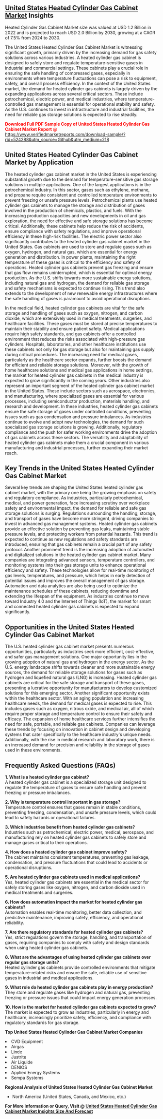 <h2><a href="https://www.verifiedmarketreports.com/download-sample/?rid=524288&amp;utm_source=Github&amp;utm_medium=218" target="_blank">United States Heated Cylinder Gas Cabinet Market</a> Insights</h2><p>Heated Cylinder Gas Cabinet Market size was valued at USD 1.2 Billion in 2022 and is projected to reach USD 2.0 Billion by 2030, growing at a CAGR of 7.5% from 2024 to 2030.</p><p><p>The United States Heated Cylinder Gas Cabinet Market is witnessing significant growth, primarily driven by the increasing demand for gas safety solutions across various industries. A heated cylinder gas cabinet is designed to safely store and regulate temperature-sensitive gases in industrial and commercial settings. These cabinets play a crucial role in ensuring the safe handling of compressed gases, especially in environments where temperature fluctuations can pose a risk to equipment, safety, and overall process efficiency. In the context of the United States market, the demand for heated cylinder gas cabinets is largely driven by the expanding applications across several critical sectors. These include petrochemical, electric power, and medical industries, where temperature-controlled gas management is essential for operational stability and safety. As the U.S. continues to invest in infrastructure and industrial facilities, the need for reliable gas storage solutions is expected to rise steadily. <p><span class=""><span style="color: #ff0000;"><strong>Download Full PDF Sample Copy of United States Heated Cylinder Gas Cabinet Market Report</strong> @ </span><a href="https://www.verifiedmarketreports.com/download-sample/?rid=524288&amp;utm_source=Github&amp;utm_medium=218" target="_blank">https://www.verifiedmarketreports.com/download-sample/?rid=524288&amp;utm_source=Github&amp;utm_medium=218</a></span></p></p> <h2>United States Heated Cylinder Gas Cabinet Market by Application</h2> <p>The heated cylinder gas cabinet market in the United States is experiencing substantial growth due to the demand for temperature-sensitive gas storage solutions in multiple applications. One of the largest applications is in the petrochemical industry. In this sector, gases such as ethylene, methane, and propane require consistent and controlled temperature environments to prevent freezing or unsafe pressure levels. Petrochemical plants use heated cylinder gas cabinets to manage the storage and distribution of gases involved in the production of chemicals, plastics, and fuels. With the increasing production capacities and new developments in oil and gas exploration, the need for effective and safe storage solutions has become critical. Additionally, these cabinets help reduce the risk of accidents, ensure compliance with safety regulations, and improve operational efficiency in these high-risk facilities. The electric power sector also significantly contributes to the heated cylinder gas cabinet market in the United States. Gas cabinets are used to store and regulate gases such as oxygen, hydrogen, and natural gas, which are essential for energy generation and distribution. In power plants, maintaining the right temperature of these gases is critical to the efficiency and safety of operations. Heated cylinder gas cabinets prevent gas freezing and ensure that gas flow remains uninterrupted, which is essential for optimal energy production. As the U.S. shifts towards more sustainable energy solutions, including natural gas and hydrogen, the demand for reliable gas storage and safety mechanisms is expected to continue rising. This trend also extends to the development of new renewable energy infrastructures where the safe handling of gases is paramount to avoid operational disruptions. <p>In the medical field, heated cylinder gas cabinets are vital for the safe storage and handling of gases such as oxygen, nitrogen, and carbon dioxide, which are extensively used in medical treatments, surgeries, and healthcare facilities. These gases must be stored at precise temperatures to maintain their stability and ensure patient safety. Medical applications require high safety standards, and gas cabinets offer a controlled environment that reduces the risks associated with high-pressure gas cylinders. Hospitals, laboratories, and other healthcare institutions use these cabinets not only for gas storage but also for maintaining gas supply during critical procedures. The increasing need for medical gases, particularly as the healthcare sector expands, further boosts the demand for efficient and reliable storage solutions. Moreover, with the growth of home healthcare solutions and medical gas applications in home settings, the market for heated cylinder gas cabinets in the medical industry is expected to grow significantly in the coming years. Other industries also represent an important segment of the heated cylinder gas cabinet market in the United States. These include sectors such as aerospace, electronics, and manufacturing, where specialized gases are essential for various processes, including semiconductor production, materials handling, and research and development. In these industries, heated cylinder gas cabinets ensure the safe storage of gases under controlled conditions, preventing issues such as gas condensation and pressure imbalances. As industries continue to evolve and adopt new technologies, the demand for such specialized gas storage solutions is growing. Additionally, regulatory compliance and the push for safer working environments drive the adoption of gas cabinets across these sectors. The versatility and adaptability of heated cylinder gas cabinets make them a crucial component in various manufacturing and industrial processes, further expanding their market reach. <h2>Key Trends in the United States Heated Cylinder Gas Cabinet Market</h2> <p>Several key trends are shaping the United States heated cylinder gas cabinet market, with the primary one being the growing emphasis on safety and regulatory compliance. As industries, particularly petrochemical, medical, and power generation, face increasing scrutiny over workplace safety and environmental impact, the demand for reliable and safe gas storage solutions is surging. Regulations surrounding the handling, storage, and transport of gases have become more stringent, driving companies to invest in advanced gas management systems. Heated cylinder gas cabinets provide an effective solution by preventing gas leaks, maintaining stable pressure levels, and protecting workers from potential hazards. This trend is expected to continue as new regulations and safety standards are introduced, ensuring that gas cabinets remain a crucial part of any safety protocol. Another prominent trend is the increasing adoption of automated and digitalized solutions in the heated cylinder gas cabinet market. Many companies are integrating advanced sensors, temperature controllers, and monitoring systems into their gas storage units to enhance operational efficiency and safety. These technologies allow for real-time monitoring of gas levels, temperatures, and pressure, which helps in early detection of potential issues and improves the overall management of gas storage. Automation and data analytics are also being used to optimize the maintenance schedules of these cabinets, reducing downtime and extending the lifespan of the equipment. As industries continue to move toward Industry 4.0 and the Internet of Things (IoT), the market for smart and connected heated cylinder gas cabinets is expected to expand significantly. <h2>Opportunities in the United States Heated Cylinder Gas Cabinet Market</h2> <p>The U.S. heated cylinder gas cabinet market presents numerous opportunities, particularly as industries seek more efficient, cost-effective, and safer gas management solutions. One major opportunity lies in the growing adoption of natural gas and hydrogen in the energy sector. As the U.S. energy landscape shifts towards cleaner and more sustainable energy sources, the demand for reliable storage solutions for gases such as hydrogen and liquefied natural gas (LNG) is increasing. Heated cylinder gas cabinets are critical for the safe storage and transport of these gases, presenting a lucrative opportunity for manufacturers to develop customized solutions for this emerging sector. Another significant opportunity exists within the healthcare sector. With an aging population and increasing healthcare needs, the demand for medical gases is expected to rise. This includes gases such as oxygen, nitrous oxide, and medical air, all of which require proper storage and temperature control to ensure their safety and efficacy. The expansion of home healthcare services further intensifies the need for safe, portable, and reliable gas cabinets. Companies can leverage these trends by focusing on innovation in cabinet design and developing systems that cater specifically to the healthcare industry's unique needs. Additionally, with the rise in medical research and laboratory work, there is an increased demand for precision and reliability in the storage of gases used in these environments. <h2>Frequently Asked Questions (FAQs)</h2> <p><b>1. What is a heated cylinder gas cabinet?</b><br> A heated cylinder gas cabinet is a specialized storage unit designed to regulate the temperature of gases to ensure safe handling and prevent freezing or pressure imbalances.</p> <p><b>2. Why is temperature control important in gas storage?</b><br> Temperature control ensures that gases remain in stable conditions, preventing freezing, condensation, and unsafe pressure levels, which could lead to safety hazards or operational failures.</p> <p><b>3. Which industries benefit from heated cylinder gas cabinets?</b><br> Industries such as petrochemical, electric power, medical, aerospace, and manufacturing rely on heated cylinder gas cabinets to safely store and manage gases critical to their operations.</p> <p><b>4. How does a heated cylinder gas cabinet improve safety?</b><br> The cabinet maintains consistent temperatures, preventing gas leakage, condensation, and pressure fluctuations that could lead to accidents or operational disruptions.</p> <p><b>5. Are heated cylinder gas cabinets used in medical applications?</b><br> Yes, heated cylinder gas cabinets are essential in the medical sector for safely storing gases like oxygen, nitrogen, and carbon dioxide used in medical treatments and surgeries.</p> <p><b>6. How does automation impact the market for heated cylinder gas cabinets?</b><br> Automation enables real-time monitoring, better data collection, and predictive maintenance, improving safety, efficiency, and operational reliability.</p> <p><b>7. Are there regulatory standards for heated cylinder gas cabinets?</b><br> Yes, strict regulations govern the storage, handling, and transportation of gases, requiring companies to comply with safety and design standards when using heated cylinder gas cabinets.</p> <p><b>8. What are the advantages of using heated cylinder gas cabinets over regular gas storage units?</b><br> Heated cylinder gas cabinets provide controlled environments that mitigate temperature-related risks and ensure the safe, reliable use of sensitive gases in industrial and medical applications.</p> <p><b>9. What role do heated cylinder gas cabinets play in energy production?</b><br> They store and regulate gases like hydrogen and natural gas, preventing freezing or pressure issues that could impact energy generation processes.</p> <p><b>10. How is the market for heated cylinder gas cabinets expected to grow?</b><br> The market is expected to grow as industries, particularly in energy and healthcare, increasingly prioritize safety, efficiency, and compliance with regulatory standards for gas storage.</p></p><p><strong>Top United States Heated Cylinder Gas Cabinet Market Companies</strong></p><div data-test-id=""><p><li>CVD Equipment</li><li> Airgas</li><li> Linde</li><li> Justrite</li><li> Air Liquide</li><li> DENIOS</li><li> Applied Energy Systems</li><li> Sempa Systems</li></p><div><strong>Regional Analysis of&nbsp;United States Heated Cylinder Gas Cabinet Market</strong></div><ul><li dir="ltr"><p dir="ltr">North America&nbsp;(United States, Canada, and Mexico, etc.)</p></li></ul><p><strong>For More Information or Query, Visit @&nbsp;</strong><strong><a href="https://www.verifiedmarketreports.com/product/heated-cylinder-gas-cabinet-market/?utm_source=Github&amp;utm_medium=218" target="_blank">United States Heated Cylinder Gas Cabinet Market Insights Size And Forecast</a></strong></p></div>
